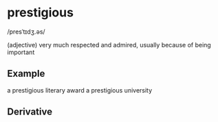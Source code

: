 # prestigious

/presˈtɪdʒ.əs/

(adjective) very much respected and admired, usually because of being important

## Example

a prestigious literary award
a prestigious university

## Derivative